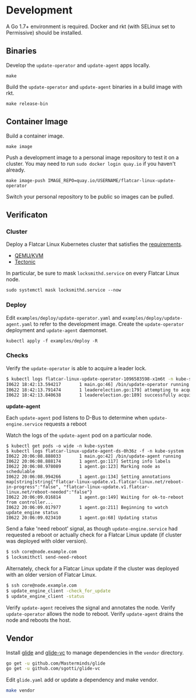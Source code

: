 # Development

A Go 1.7+ environment is required. Docker and rkt (with SELinux set to Permissive) should be installed.

## Binaries

Develop the `update-operator` and `update-agent` apps locally.

```
make
```

Build  the `update-operator` and `update-agent` binaries in a build image with rkt.

```
make release-bin
```

## Container Image

Build a container image.

```
make image
```

Push a development image to a personal image repository to test it on a cluster. You may need to run `sudo docker login quay.io` if you haven't already.

```
make image-push IMAGE_REPO=quay.io/USERNAME/flatcar-linux-update-operator
```

Switch your personal repository to be public so images can be pulled.

## Verificaton

### Cluster

Deploy a Flatcar Linux Kubernetes cluster that satisfies the [requirements](README.md#requirements).

* [QEMU/KVM](https://github.com/coreos/matchbox/tree/master/examples/terraform/bootkube-install)
* [Tectonic](https://github.com/coreos/tectonic-installer)

In particular, be sure to mask `locksmithd.service` on every Flatcar Linux node.

```
sudo systemctl mask locksmithd.service --now
```

### Deploy

Edit `examples/deploy/update-operator.yaml` and `examples/deploy/update-agent.yaml` to refer to the development image. Create the `update-operator` deployment and `update-agent` daemonset.

```
kubectl apply -f examples/deploy -R
```

### Checks

Verify the `update-operator` is able to acquire a leader lock.

```sh
$ kubectl logs flatcar-linux-update-operator-1096583598-x1m6t -n kube-system
I0622 18:42:13.594217       1 main.go:46] /bin/update-operator running
I0622 18:42:13.791474       1 leaderelection.go:179] attempting to acquire leader lease...
I0622 18:42:13.840638       1 leaderelection.go:189] successfully acquired lease kube-system/flatcar-linux-update-operator-lock```
```

**update-agent**

Each `update-agent` pod listens to D-Bus to determine when `update-engine.service` requests a reboot

Watch the logs of the `update-agent` pod on a particular node.

```
$ kubectl get pods -o wide -n kube-system
$ kubectl logs flatcar-linux-update-agent-ds-0h36z -f -n kube-system
I0622 20:06:08.888033       1 main.go:42] /bin/update-agent running
I0622 20:06:08.888174       1 agent.go:117] Setting info labels
I0622 20:06:08.978089       1 agent.go:123] Marking node as schedulable
I0622 20:06:08.994266       1 agent.go:134] Setting annotations map[string]string{"flatcar-linux-update.v1.flatcar-linux.net/reboot-in-progress":"false", "flatcar-linux-update.v1.flatcar-linux.net/reboot-needed":"false"}
I0622 20:06:09.016814       1 agent.go:149] Waiting for ok-to-reboot from controller...
I0622 20:06:09.017977       1 agent.go:211] Beginning to watch update_engine status
I0622 20:06:09.023410       1 agent.go:68] Updating status
```

Send a fake 'need reboot' signal, as though `update-engine.service` had requested a reboot or actually check for a Flatcar Linux update (if cluster was deployed with older version).

```sh
$ ssh core@node.example.com
$ locksmithctl send-need-reboot
```

Alternately, check for a Flatcar Linux update if the cluster was deployed with an older version of Flatcar Linux.

```sh
$ ssh core@node.example.com
$ update_engine_client -check_for_update
$ update_engine_client -status
```

Verify `update-agent` receives the signal and annotates the node. Verify `update-operator` allows the node to reboot. Verify `update-agent` drains the node and reboots the host.

## Vendor

Install [glide](https://github.com/Masterminds/glide) and [glide-vc](https://github.com/sgotti/glide-vc) to manage dependencies in the `vendor` directory.

```sh
go get -u github.com/Masterminds/glide
go get -u github.com/sgotti/glide-vc
```

Edit `glide.yaml` add or update a dependency and make vendor.

```sh
make vendor
```

